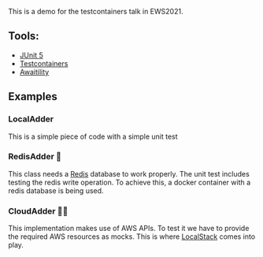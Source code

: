 This is a demo for the testcontainers talk in EWS2021.

## Tools:
* [JUnit 5](https://junit.org/junit5/)
* [Testcontainers](testcontainers.org)
* [Awaitility](...)

## Examples

### LocalAdder

This is a simple piece of code with a simple unit test

### RedisAdder :rocket:

This class needs a [Redis](redis.io) database to work properly. The unit test includes testing the redis write operation. To achieve this, a docker container with a redis database is being used.

### CloudAdder :rocket::rocket:

This implementation makes use of AWS APIs. To test it we have to provide the required AWS resources as mocks. This is where [LocalStack](https://github.com/localstack/localstack) comes into play.

